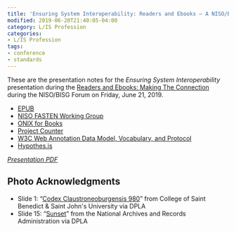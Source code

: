 ```yaml
---
title: 'Ensuring System Interoperability: Readers and Ebooks — A NISO/BISG Forum'
modified: 2019-06-20T21:40:05-04:00
category: L/IS Profession
categories:
- L/IS Profession
tags: 
- conference
- standards
---
```

These are the presentation notes for the _Ensuring System Interoperability_ presentation during the [Readers and Ebooks: Making The Connection](https://www.niso.org/events/2019/06/12th-annual-niso-bisg-changing-standards-landscape-forum) during the NISO/BISG Forum on Friday, June 21, 2019.

* [EPUB](https://w3c.github.io/publ-epub-revision/epub32/spec/epub-overview.html)
* [NISO FASTEN Working Group](https://www.niso.org/standards-committees/fasten)
* [ONIX for Books](https://bisg.org/page/ONIXforBooks)
* [Project Counter](https://www.projectcounter.org)
* [W3C Web Annotation Data Model, Vocabulary, and Protocol](https://www.w3.org/blog/news/archives/6156)
* [Hypothes.is](https://hypothes.is/)

<script async class="speakerdeck-embed" data-id="1ab75b3434af42ff9f9674b95f194db9" data-ratio="1.33333333333333" src="//speakerdeck.com/assets/embed.js"></script>
_[Presentation PDF](https://dltj.org/wp-content/uploads/2019/Ensuring-System-Interoperability--Readers-and-Ebooks--NISO-BISG-Forum-at-ALA-Annual-2019.pdf)_

## Photo Acknowledgments
* Slide 1: “[Codex Claustroneoburgensis 980](https://dp.la/item/dc1526fc73a2abcb78fd456a12778de3)” from College of Saint Benedict & Saint John's University via DPLA
* Slide 15: “[Sunset](https://dp.la/item/807707cd1b03aae74545cc7c99d6bd80)” from the National Archives and Records Administration via DPLA